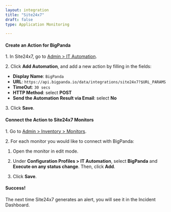 ```yaml
---
layout: integration
title: "Site24x7"
draft: false
type: Application Monitoring

---
```


#### Create an Action for BigPanda

1\. In Site24x7, go to [Admin > IT Automation](https://www.site24x7.com/app/client#/admin/it-automation).

2\. Click **Add Automation**, and add a new action by filling in the fields:

* **Display Name**: `BigPanda`
* **URL**: `https://api.bigpanda.io/data/integrations/site24x7?$URL_PARAMS`
* **TimeOut**: `30 secs`
* **HTTP Method**: select **POST**
* **Send the Automation Result via Email**: select **No**

3\. Click **Save**.

<!-- section-separator -->

#### Connect the Action to Site24x7 Monitors

1\. Go to [Admin > Inventory > Monitors](https://www.site24x7.com/app/client#/admin/inventory/monitors).

2\. For each monitor you would like to connect with BigPanda:

  1. Open the monitor in edit mode.

  2. Under **Configuration Profiles > IT Automation**, select **BigPanda** and **Execute on any status change**. Then, click **Add**. 

  3. Click **Save**.


<!-- section-separator -->

#### Success!

The next time Site24x7 generates an alert, you will see it in the Incident Dashboard.
